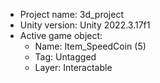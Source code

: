 <!-- UNITY CODE ASSIST INSTRUCTIONS START -->
- Project name: 3d_project
- Unity version: Unity 2022.3.17f1
- Active game object:
  - Name: Item_SpeedCoin (5)
  - Tag: Untagged
  - Layer: Interactable
<!-- UNITY CODE ASSIST INSTRUCTIONS END -->